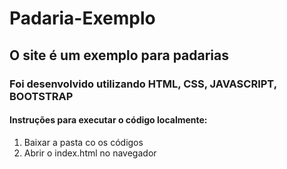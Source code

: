 # Padaria-Exemplo

## O site é um exemplo para padarias
### Foi desenvolvido utilizando HTML, CSS, JAVASCRIPT, BOOTSTRAP
#### Instruções para executar o código localmente:
1. Baixar a pasta co os códigos
2. Abrir o index.html no navegador